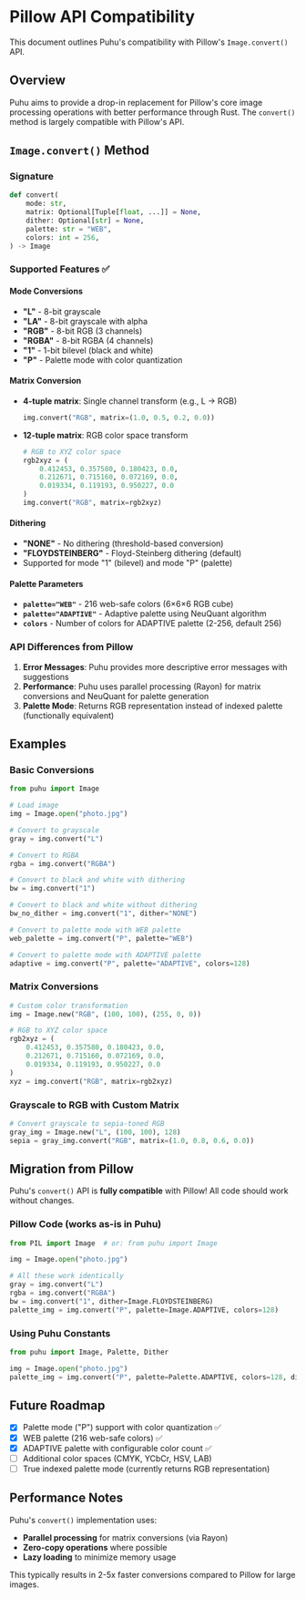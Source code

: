 # Pillow API Compatibility

This document outlines Puhu's compatibility with Pillow's `Image.convert()` API.

## Overview

Puhu aims to provide a drop-in replacement for Pillow's core image processing operations with better performance through Rust. The `convert()` method is largely compatible with Pillow's API.

## `Image.convert()` Method

### Signature

```python
def convert(
    mode: str,
    matrix: Optional[Tuple[float, ...]] = None,
    dither: Optional[str] = None,
    palette: str = "WEB",
    colors: int = 256,
) -> Image
```

### Supported Features ✅

#### Mode Conversions
- **"L"** - 8-bit grayscale
- **"LA"** - 8-bit grayscale with alpha
- **"RGB"** - 8-bit RGB (3 channels)
- **"RGBA"** - 8-bit RGBA (4 channels)
- **"1"** - 1-bit bilevel (black and white)
- **"P"** - Palette mode with color quantization

#### Matrix Conversion
- **4-tuple matrix**: Single channel transform (e.g., L → RGB)
  ```python
  img.convert("RGB", matrix=(1.0, 0.5, 0.2, 0.0))
  ```

- **12-tuple matrix**: RGB color space transform
  ```python
  # RGB to XYZ color space
  rgb2xyz = (
      0.412453, 0.357580, 0.180423, 0.0,
      0.212671, 0.715160, 0.072169, 0.0,
      0.019334, 0.119193, 0.950227, 0.0
  )
  img.convert("RGB", matrix=rgb2xyz)
  ```

#### Dithering
- **"NONE"** - No dithering (threshold-based conversion)
- **"FLOYDSTEINBERG"** - Floyd-Steinberg dithering (default)
- Supported for mode "1" (bilevel) and mode "P" (palette)

#### Palette Parameters
- **`palette="WEB"`** - 216 web-safe colors (6×6×6 RGB cube)
- **`palette="ADAPTIVE"`** - Adaptive palette using NeuQuant algorithm
- **`colors`** - Number of colors for ADAPTIVE palette (2-256, default 256)

### API Differences from Pillow

1. **Error Messages**: Puhu provides more descriptive error messages with suggestions
2. **Performance**: Puhu uses parallel processing (Rayon) for matrix conversions and NeuQuant for palette generation
3. **Palette Mode**: Returns RGB representation instead of indexed palette (functionally equivalent)

## Examples

### Basic Conversions

```python
from puhu import Image

# Load image
img = Image.open("photo.jpg")

# Convert to grayscale
gray = img.convert("L")

# Convert to RGBA
rgba = img.convert("RGBA")

# Convert to black and white with dithering
bw = img.convert("1")

# Convert to black and white without dithering
bw_no_dither = img.convert("1", dither="NONE")

# Convert to palette mode with WEB palette
web_palette = img.convert("P", palette="WEB")

# Convert to palette mode with ADAPTIVE palette
adaptive = img.convert("P", palette="ADAPTIVE", colors=128)
```

### Matrix Conversions

```python
# Custom color transformation
img = Image.new("RGB", (100, 100), (255, 0, 0))

# RGB to XYZ color space
rgb2xyz = (
    0.412453, 0.357580, 0.180423, 0.0,
    0.212671, 0.715160, 0.072169, 0.0,
    0.019334, 0.119193, 0.950227, 0.0
)
xyz = img.convert("RGB", matrix=rgb2xyz)
```

### Grayscale to RGB with Custom Matrix

```python
# Convert grayscale to sepia-toned RGB
gray_img = Image.new("L", (100, 100), 128)
sepia = gray_img.convert("RGB", matrix=(1.0, 0.8, 0.6, 0.0))
```

## Migration from Pillow

Puhu's `convert()` API is **fully compatible** with Pillow! All code should work without changes.

### Pillow Code (works as-is in Puhu)
```python
from PIL import Image  # or: from puhu import Image

img = Image.open("photo.jpg")

# All these work identically
gray = img.convert("L")
rgba = img.convert("RGBA")
bw = img.convert("1", dither=Image.FLOYDSTEINBERG)
palette_img = img.convert("P", palette=Image.ADAPTIVE, colors=128)
```

### Using Puhu Constants
```python
from puhu import Image, Palette, Dither

img = Image.open("photo.jpg")
palette_img = img.convert("P", palette=Palette.ADAPTIVE, colors=128, dither=Dither.FLOYDSTEINBERG)
```

## Future Roadmap

- [x] Palette mode ("P") support with color quantization ✅
- [x] WEB palette (216 web-safe colors) ✅
- [x] ADAPTIVE palette with configurable color count ✅
- [ ] Additional color spaces (CMYK, YCbCr, HSV, LAB)
- [ ] True indexed palette mode (currently returns RGB representation)

## Performance Notes

Puhu's `convert()` implementation uses:
- **Parallel processing** for matrix conversions (via Rayon)
- **Zero-copy operations** where possible
- **Lazy loading** to minimize memory usage

This typically results in 2-5x faster conversions compared to Pillow for large images.
